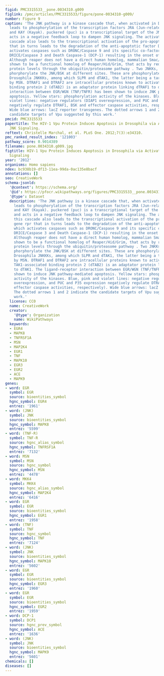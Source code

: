 ```yaml
---
figid: PMC3315533__pone.0034310.g009
figlink: /pmc/articles/PMC3315533/figure/pone-0034310-g009/
number: Figure 9
caption: 'The JNK pathway is a kinase cascade that, when activated in Drosophila,
  leads to phosphorylation of the transcription factors JRA (Jun-related antigen)
  and KAY (Kayak). puckered (puc) is a transcriptional target of the JNK pathway and
  acts in a negative feedback loop to dampen JNK signaling. The activation of this
  cascade also leads to the transcriptional activation of the pro-apoptotic gene rpr
  that in turns leads to the degradation of the anti-apoptotic factor DIAP1, which
  activates caspases such as DRONC/Caspase 9 and its specific co-factor DARK/Apaf-1,
  DRICE/Caspase 3 and Death Caspase-1 (DCP-1) resulting in the onset of apoptosis.
  Although reaper does not have a direct human homolog, mammalian Smac/DIABLO was
  shown to be a functional homolog of Reaper/Hid/Grim, that acts by reducing c-IAP
  protein levels through the ubiquitin/proteasome pathway . Two JNKKs, HEP and MKK4,
  phorphorylate the JNK/BSK at different sites. These are phosphorylated by several
  Drosophila JNKKKs, among which SLPR and dTAK1, the latter being a target for phosphorylation
  by MSN. DTRAF1 and DTRAF2 are intracellular proteins known to activate JNKKKs. TAK1-associated
  binding protein 2 (dTAB2) is an adaptator protein linking dTRAF1 to dTAK1. The ligand-receptor
  interaction between EGR/WGN (TNF/TNFR) has been shown to induce JNK pathway-mediated
  apoptosis. Yellow stars: phosphorylation activity of the kinases. Blue, pink and
  violet lines: negative regulators (DIAP1 overexpression, and PUC and P35 expression
  negatively regulate DTRAF1, BSK and effector caspase activities, respectively).
  Wide blue arrows: lacZ reporter transgenes. The dotted arrows 1 and 2 indicate the
  candidate targets of Vpu suggested by this work.'
pmcid: PMC3315533
papertitle: The HIV-1 Vpu Protein Induces Apoptosis in Drosophila via Activation of
  JNK Signaling.
reftext: Christelle Marchal, et al. PLoS One. 2012;7(3):e34310.
pmc_ranked_result_index: '121003'
pathway_score: 0.9014389
filename: pone.0034310.g009.jpg
figtitle: HIV-1 Vpu Protein Induces Apoptosis in Drosophila via Activation of JNK
  Signaling
year: '2012'
organisms: Homo sapiens
ndex: bc938b19-df13-11ea-99da-0ac135e8bacf
annotations: []
seo: CreativeWork
schema-jsonld:
  '@context': https://schema.org/
  '@id': https://pfocr.wikipathways.org/figures/PMC3315533__pone.0034310.g009.html
  '@type': Dataset
  description: 'The JNK pathway is a kinase cascade that, when activated in Drosophila,
    leads to phosphorylation of the transcription factors JRA (Jun-related antigen)
    and KAY (Kayak). puckered (puc) is a transcriptional target of the JNK pathway
    and acts in a negative feedback loop to dampen JNK signaling. The activation of
    this cascade also leads to the transcriptional activation of the pro-apoptotic
    gene rpr that in turns leads to the degradation of the anti-apoptotic factor DIAP1,
    which activates caspases such as DRONC/Caspase 9 and its specific co-factor DARK/Apaf-1,
    DRICE/Caspase 3 and Death Caspase-1 (DCP-1) resulting in the onset of apoptosis.
    Although reaper does not have a direct human homolog, mammalian Smac/DIABLO was
    shown to be a functional homolog of Reaper/Hid/Grim, that acts by reducing c-IAP
    protein levels through the ubiquitin/proteasome pathway . Two JNKKs, HEP and MKK4,
    phorphorylate the JNK/BSK at different sites. These are phosphorylated by several
    Drosophila JNKKKs, among which SLPR and dTAK1, the latter being a target for phosphorylation
    by MSN. DTRAF1 and DTRAF2 are intracellular proteins known to activate JNKKKs.
    TAK1-associated binding protein 2 (dTAB2) is an adaptator protein linking dTRAF1
    to dTAK1. The ligand-receptor interaction between EGR/WGN (TNF/TNFR) has been
    shown to induce JNK pathway-mediated apoptosis. Yellow stars: phosphorylation
    activity of the kinases. Blue, pink and violet lines: negative regulators (DIAP1
    overexpression, and PUC and P35 expression negatively regulate DTRAF1, BSK and
    effector caspase activities, respectively). Wide blue arrows: lacZ reporter transgenes.
    The dotted arrows 1 and 2 indicate the candidate targets of Vpu suggested by this
    work.'
  license: CC0
  name: CreativeWork
  creator:
    '@type': Organization
    name: WikiPathways
  keywords:
  - EGR4
  - MAPK8
  - TNFRSF1A
  - MSN
  - MAP2K4
  - EGR1
  - TNF
  - MAPK10
  - EGR3
  - EGR2
  - ACE
  - MAPK9
genes:
- word: EGR
  symbol: EGR
  source: bioentities_symbol
  hgnc_symbol: EGR4
  entrez: '1961'
- word: (JNK)
  symbol: JNK
  source: bioentities_symbol
  hgnc_symbol: MAPK8
  entrez: '5599'
- word: (TNF-R)
  symbol: TNF-R
  source: hgnc_alias_symbol
  hgnc_symbol: TNFRSF1A
  entrez: '7132'
- word: MSN
  symbol: MSN
  source: hgnc_symbol
  hgnc_symbol: MSN
  entrez: '4478'
- word: MKK4
  symbol: MKK4
  source: hgnc_alias_symbol
  hgnc_symbol: MAP2K4
  entrez: '6416'
- word: EGR
  symbol: EGR
  source: bioentities_symbol
  hgnc_symbol: EGR1
  entrez: '1958'
- word: (TNF)
  symbol: TNF
  source: hgnc_symbol
  hgnc_symbol: TNF
  entrez: '7124'
- word: (JNK)
  symbol: JNK
  source: bioentities_symbol
  hgnc_symbol: MAPK10
  entrez: '5602'
- word: EGR
  symbol: EGR
  source: bioentities_symbol
  hgnc_symbol: EGR3
  entrez: '1960'
- word: EGR
  symbol: EGR
  source: bioentities_symbol
  hgnc_symbol: EGR2
  entrez: '1959'
- word: DCP-1
  symbol: DCP1
  source: hgnc_prev_symbol
  hgnc_symbol: ACE
  entrez: '1636'
- word: (JNK)
  symbol: JNK
  source: bioentities_symbol
  hgnc_symbol: MAPK9
  entrez: '5601'
chemicals: []
diseases: []
---
```

